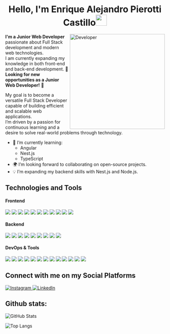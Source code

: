 <h1 align="center"><b>Hello, I'm Enrique Alejandro Pierotti Castillo</b><img src="https://media.giphy.com/media/hvRJCLFzcasrR4ia7z/giphy.gif" width="35"></h1>

<!-- GIF -->
<img align="right" width=300px alt="Developer" src="https://c.tenor.com/2nKSTDDekOgAAAAd/tenor.gif" />

**I'm a Junior Web Developer** passionate about Full Stack development and modern web technologies.  
I am currently expanding my knowledge in both front-end and back-end development.
📢 **Looking for new opportunities as a Junior Web Developer!** 🚀

My goal is to become a versatile Full Stack Developer capable of building efficient and scalable web applications.  
I’m driven by a passion for continuous learning and a desire to solve real-world problems through technology.

- 🌱 I’m currently learning:
  - Angular
  - Nest.js
  - TypeScript
- 🌍 I’m looking forward to collaborating on open-source projects.
- 💡 I’m expanding my backend skills with Nest.js and Node.js.

## Technologies and Tools

<h4>Frontend</h4>
<div align="start">
  <img src="https://img.shields.io/badge/Angular-DD0031?style=for-the-badge&logo=angular&logoColor=white">
  <img src="https://img.shields.io/badge/Bootstrap-7952B3?style=for-the-badge&logo=bootstrap&logoColor=fff">
  <img src="https://img.shields.io/badge/HTML5-E34F26?style=for-the-badge&logo=html5&logoColor=white">
  <img src="https://img.shields.io/badge/CSS3-1572B6?style=for-the-badge&logo=css3&logoColor=white">
  <img src="https://img.shields.io/badge/JavaScript-F7DF1E?style=for-the-badge&logo=javascript&logoColor=black">
  <img src="https://img.shields.io/badge/NGINX-009639?style=for-the-badge&logo=nginx&logoColor=white">
  <img src="https://img.shields.io/badge/Svelte-4A4A55?style=for-the-badge&logo=svelte">
  <img src="https://img.shields.io/badge/Tailwind%20CSS-%2338B2AC.svg?style=for-the-badge&logo=tailwind-css&logoColor=white">  
  <img src="https://img.shields.io/badge/TypeScript-%23007ACC.svg?style=for-the-badge&logo=typescript&logoColor=white">
  <img src="https://img.shields.io/badge/Vite-%23646CFF.svg?style=for-the-badge&logo=vite&logoColor=white">
  <img src="https://img.shields.io/badge/Vue.js-%234FC08D.svg?style=for-the-badge&logo=vue.js&logoColor=white">
</div>

<h4>Backend</h4>
<div align="start"> 
  <img src="https://img.shields.io/badge/Express%20js-000000?style=for-the-badge&logo=express&logoColor=white">
  <img src="https://img.shields.io/badge/MySQL-00000F?style=for-the-badge&logo=mysql&logoColor=white">
  <img src="https://img.shields.io/badge/nestjs-E0234E?style=for-the-badge&logo=nestjs&logoColor=white">
  <img src="https://img.shields.io/badge/Node.js-339933?style=for-the-badge&logo=node.js&logoColor=white">
  <img src="https://img.shields.io/badge/Nodemailer-FFCC00?style=for-the-badge&logo=gmail&logoColor=black">
  <img src="https://img.shields.io/badge/PM2-2B037A?style=for-the-badge&logo=pm2&logoColor=white">
  <img src="https://img.shields.io/badge/PostgreSQL-316192?style=for-the-badge&logo=postgresql&logoColor=white">
  <img src="https://img.shields.io/badge/Swagger-85EA2D?style=for-the-badge&logo=swagger&logoColor=black">
  <img src="https://img.shields.io/badge/TypeORM-FE0803?style=for-the-badge&logo=typeorm&logoColor=fff">
</div>

<h4>DevOps & Tools</h4>
<div align="start">
  <img src="https://img.shields.io/badge/ChatGPT-74aa9c?style=for-the-badge&logo=openai&logoColor=white">
  <img src="https://img.shields.io/badge/eslint-4B32C3?style=for-the-badge&logo=eslint&logoColor=white">
  <img src="https://img.shields.io/badge/Git-F05032?style=for-the-badge&logo=git&logoColor=white">
  <img src="https://img.shields.io/badge/GitHub-181717?style=for-the-badge&logo=github&logoColor=white">
  <img src="https://img.shields.io/badge/Jira-0052CC?style=for-the-badge&logo=Jira&logoColor=white">
  <img src="https://img.shields.io/badge/Notepad++-90E59A.svg?style=for-the-badge&logo=notepad%2b%2b&logoColor=black">
  <img src="https://img.shields.io/badge/npm-CB3837?style=for-the-badge&logo=npm&logoColor=fff">
  <img src="https://img.shields.io/badge/Postman-FF6C37?style=for-the-badge&logo=postman&logoColor=white">
  <img src="https://img.shields.io/badge/pnpm-%23433D87.svg?style=for-the-badge&logo=pnpm&logoColor=white">
  <img src="https://img.shields.io/badge/Prettier-F7B93E?style=for-the-badge&logo=Prettier&logoColor=white">
  <img src="https://img.shields.io/badge/Python-3776AB?style=for-the-badge&logo=python&logoColor=white">
  <img src="https://img.shields.io/badge/Visual Studio Code-0078d7?style=for-the-badge&logo=visual-studio-code&logoColor=white">
  <img src="https://img.shields.io/badge/Yarn-2C8EBB?style=for-the-badge&logo=yarn&logoColor=fff">
</div>

## Connect with me on my Social Platforms

<div align="start">
  <a href="https://www.instagram.com/pierotticastillo/" target="_blank">
    <img src="https://img.shields.io/badge/Instagram-E4405F?style=for-the-badge&logo=instagram&logoColor=white" alt="Instagram">
  </a>
  <a href="https://www.linkedin.com/in/enrique-alejandro-pierotti-castillo-aa596b287/" target="_blank">
    <img src="https://img.shields.io/badge/LinkedIn-%230A66C2.svg?style=for-the-badge&logo=LinkedIn&logoColor=white" alt="LinkedIn">
  </a>
</div>

<h2>Github stats:</h2>

![GitHub Stats](https://github-readme-stats.vercel.app/api?username=pierotticastillo&show_icons=true&theme=radical&card_width=450)

![Top Langs](https://github-readme-stats.vercel.app/api/top-langs/?username=pierotticastillo&theme=radical&layout=compact&card_width=450)
